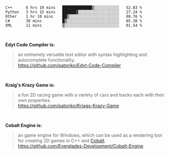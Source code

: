 <br>

<!--START_SECTION:waka-->
```text
C++      6 hrs 19 mins   █████████████▒░░░░░░░░░░░   52.83 % 
Python   3 hrs 15 mins   ██████▓░░░░░░░░░░░░░░░░░░   27.24 % 
Other    1 hr 10 mins    ██▒░░░░░░░░░░░░░░░░░░░░░░   09.76 % 
C#       38 mins         █▒░░░░░░░░░░░░░░░░░░░░░░░   05.38 % 
XML      11 mins         ▒░░░░░░░░░░░░░░░░░░░░░░░░   01.54 % 
```
<!--END_SECTION:waka-->

<br>

__Edyt Code Compiler is:__
>  an extremely versatile text editor with syntax highlighting and autocomplete functionality. 
> <br>
> https://github.com/patoriko/Edyt-Code-Compiler

<br>

__Kraig's Krazy Game is:__
> a fun 2D racing game with a variety of cars and tracks each with their own properties.
> <br>
> https://github.com/patoriko/Kriags-Krazy-Game

<br>

__Cobalt Engine is:__
> an game engine for Windows, which can be used as a rendering tool for creating 2D games in C++ and [Cobalt](https://github.com/Everglades-Development/Cobalt).
> <br>
> https://github.com/Everglades-Development/Cobalt-Engine
